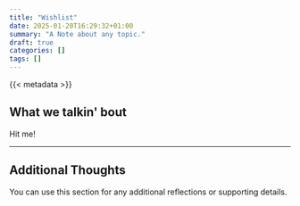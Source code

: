 ```yaml
---
title: "Wishlist"
date: 2025-01-20T16:29:32+01:00
summary: "A Note about any topic."
draft: true
categories: []
tags: []
---
```


{{< metadata >}}

## What we talkin' bout

Hit me!

---

## Additional Thoughts

You can use this section for any additional reflections or supporting details.
